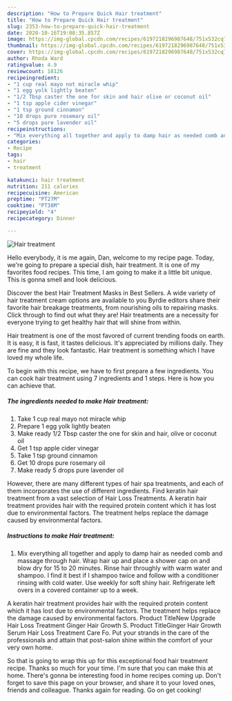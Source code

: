 ```yaml
---
description: "How to Prepare Quick Hair treatment"
title: "How to Prepare Quick Hair treatment"
slug: 2353-how-to-prepare-quick-hair-treatment
date: 2020-10-16T19:08:35.857Z
image: https://img-global.cpcdn.com/recipes/6197218296987648/751x532cq70/hair-treatment-recipe-main-photo.jpg
thumbnail: https://img-global.cpcdn.com/recipes/6197218296987648/751x532cq70/hair-treatment-recipe-main-photo.jpg
cover: https://img-global.cpcdn.com/recipes/6197218296987648/751x532cq70/hair-treatment-recipe-main-photo.jpg
author: Rhoda Ward
ratingvalue: 4.9
reviewcount: 18126
recipeingredient:
- "1 cup real mayo not miracle whip"
- "1 egg yolk lightly beaten"
- "1/2 Tbsp caster the one for skin and hair olive or coconut oil"
- "1 tsp apple cider vinegar"
- "1 tsp ground cinnamon"
- "10 drops pure rosemary oil"
- "5 drops pure lavender oil"
recipeinstructions:
- "Mix everything all together and apply to damp hair as needed comb and massage through hair. Wrap hair up and place a shower cap on and blow dry for 15 to 20 minutes. Rinse hair throughly with warm water and shampoo. I find it best if I shampoo twice and follow with a conditioner rinsing with cold water. Use weekly for soft shiny hair. Refrigerate left overs in a covered container up to a week."
categories:
- Recipe
tags:
- hair
- treatment

katakunci: hair treatment 
nutrition: 211 calories
recipecuisine: American
preptime: "PT27M"
cooktime: "PT38M"
recipeyield: "4"
recipecategory: Dinner

---
```



![Hair treatment](https://img-global.cpcdn.com/recipes/6197218296987648/751x532cq70/hair-treatment-recipe-main-photo.jpg)

Hello everybody, it is me again, Dan, welcome to my recipe page. Today, we're going to prepare a special dish, hair treatment. It is one of my favorites food recipes. This time, I am going to make it a little bit unique. This is gonna smell and look delicious.

Discover the best Hair Treatment Masks in Best Sellers. A wide variety of hair treatment cream options are available to you Byrdie editors share their favorite hair breakage treatments, from nourishing oils to repairing masks. Click through to find out what they are! Hair treatments are a necessity for everyone trying to get healthy hair that will shine from within.

Hair treatment is one of the most favored of current trending foods on earth. It is easy, it is fast, it tastes delicious. It's appreciated by millions daily. They are fine and they look fantastic. Hair treatment is something which I have loved my whole life.


To begin with this recipe, we have to first prepare a few ingredients. You can cook hair treatment using 7 ingredients and 1 steps. Here is how you can achieve that.

<!--inarticleads1-->

##### The ingredients needed to make Hair treatment:

1. Take 1 cup real mayo not miracle whip
1. Prepare 1 egg yolk lightly beaten
1. Make ready 1/2 Tbsp caster the one for skin and hair, olive or coconut oil
1. Get 1 tsp apple cider vinegar
1. Take 1 tsp ground cinnamon
1. Get 10 drops pure rosemary oil
1. Make ready 5 drops pure lavender oil


However, there are many different types of hair spa treatments, and each of them incorporates the use of different ingredients. Find keratin hair treatment from a vast selection of Hair Loss Treatments. A keratin hair treatment provides hair with the required protein content which it has lost due to environmental factors. The treatment helps replace the damage caused by environmental factors. 

<!--inarticleads2-->

##### Instructions to make Hair treatment:

1. Mix everything all together and apply to damp hair as needed comb and massage through hair. Wrap hair up and place a shower cap on and blow dry for 15 to 20 minutes. Rinse hair throughly with warm water and shampoo. I find it best if I shampoo twice and follow with a conditioner rinsing with cold water. Use weekly for soft shiny hair. Refrigerate left overs in a covered container up to a week.


A keratin hair treatment provides hair with the required protein content which it has lost due to environmental factors. The treatment helps replace the damage caused by environmental factors. Product TitleNew Upgrade Hair Loss Treatment Ginger Hair Growth S. Product TitleGinger Hair Growth Serum Hair Loss Treatment Care Fo. Put your strands in the care of the professionals and attain that post-salon shine within the comfort of your very own home. 

So that is going to wrap this up for this exceptional food hair treatment recipe. Thanks so much for your time. I'm sure that you can make this at home. There's gonna be interesting food in home recipes coming up. Don't forget to save this page on your browser, and share it to your loved ones, friends and colleague. Thanks again for reading. Go on get cooking!
